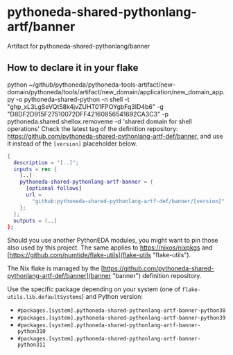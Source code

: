 # pythoneda-shared-pythonlang-artf/banner

Artifact for pythoneda-shared-pythonlang/banner

## How to declare it in your flake

python ~/github/pythoneda/pythoneda-tools-artifact/new-domain/pythoneda/tools/artifact/new_domain/application/new_domain_app.py -o pythoneda-shared-python -n shell -t "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" -g "D8DF2D915F27510072DFF42160856541692CA3C3" -p pythoneda.shared.shellox.removeme -d 'shared domain for shell operations'
Check the latest tag of the definition repository: https://github.com/pythoneda-shared-pythonlang-artf-def/banner, and use it instead of the `[version]` placeholder below.

```nix
{
  description = "[..]";
  inputs = rec {
    [..]
    pythoneda-shared-pythonlang-artf-banner = {
      [optional follows]
      url =
        "github:pythoneda-shared-pythonlang-artf-def/banner/[version]";
    };
  };
  outputs = [..]
};
```

Should you use another PythonEDA modules, you might want to pin those also used by this project. The same applies to [https://nixos/nixpkgs](nixpkgs "nixpkgs") and [https://github.com/numtide/flake-utils](flake-utils "flake-utils").

The Nix flake is managed by the [https://github.com/pythoneda-shared-pythonlang-artf-def/banner](banner "banner") definition repository.

Use the specific package depending on your system (one of `flake-utils.lib.defaultSystems`) and Python version:

- `#packages.[system].pythoneda-shared-pythonlang-artf-banner-python38`
- `#packages.[system].pythoneda-shared-pythonlang-artf-banner-python39`
- `#packages.[system].pythoneda-shared-pythonlang-artf-banner-python310`
- `#packages.[system].pythoneda-shared-pythonlang-artf-banner-python311`
